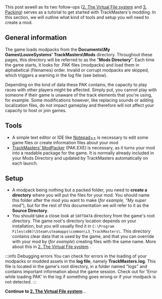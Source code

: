 <!-- TITLE:1. Getting started -->

This post aswell as its two follow-ups ([2. The Virtual File system](/read/home/2.-the-virtual-file-system.md) and [3. Packing](/read/home/3-packing.md)) serves as a tutorial to get started with TrackMasters's modding. 
In this section, we will outline what kind of tools and setup you will need to create a mod.

## General information
The game loads modpacks from the **Documents\My Games\LouveSystems' TrackMasters\Mods** directory. Throughout these pages, this directory will be referred to as the "**Mods Directory**".
Each time the game starts, it looks for .PAK files (modpacks) and load them in alphabetical (filenames) order. Invalid or corrupt modpacks are skipped, which triggers a warning in the log file (see below).

Depending on the kind of data these PAK contains, the capacity to play races with other players might be affected. Simply put, you cannot play with someone if their game is unaware of the track elements that you're using, for example. Some modifications however, like replacing sounds or adding localization files, do not impact gameplay and therefore will not affect your capacity to host or join games.

## Tools
* A simple text editor or IDE like [Notepad++](https://notepad-plus-plus.org/downloads/) is necessary to edit some game files or create information files about your mod
* [TrackMasters' ModPacker](/_contents/downloadable/PAK.EXE) (PAK.EXE) is necessary, as it turns your mod into a readable package for the game. It is normally already included in your Mods Directory and updated by TrackMasters automatically on each launch.

## Setup
* A modpack being nothing but a packed folder, you need to **create a directory** where you will put the files for your mod. You should name this folder after the mod you want to make (*for example, "My super mod"*), but for the rest of this documentation we will refer to it as the **Source Directory**.
* You should take a close look at `SOFTDATA` directory from the game's root directory. The game root's directory location depends on your installation, but you will usually find it in `C:\Program Files(x86)\Steam\steamapps\common\LS_TrackMasters\`. This directory contains clear data that is used by the game, and that you can override with your mod by (*for example*) creating files with the same name. More about this in [2. The Virtual File system](/read/home/2.-the-virtual-file-system.md) .

:::info Debugging errors
You can check for errors in the loading of your modpacks or modded assets in the **log file**, namely **TrackMasters.log**.
This file is located in the game's root directory, in a folder named "logs" and contains important information about the game session.
Check out for 'Error while loading PAK' in the log if something goes wrong or if your modpack is not detected.
:::

**Continue to  [2. The Virtual File system](/read/home/2.-the-virtual-file-system.md)**... 
